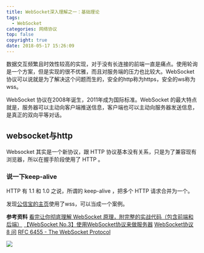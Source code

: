 ```yaml
---
title: WebSocket深入理解之一：基础理论
tags:
  - WebSocket
categories: 网络协议
top: false
copyright: true
date: 2018-05-17 15:26:09
---
```

数据交互频繁且时效性较高的实现，对于没有长连接的前端一直是痛点。使用轮询是一个方案，但是实现的很不优雅，而且对服务端的压力也比较大。WebSocket协议可以说就是为了解决这个问题而生的，安全的http称为https，安全的ws称为wss。
<!--more-->
WebSocket 协议在2008年诞生，2011年成为国际标准。WebSocket 的最大特点就是，服务器可以主动向客户端推送信息，客户端也可以主动向服务器发送信息，是真正的双向平等对话。

## websocket与http
 Websocket 其实是一个新协议，跟 HTTP 协议基本没有关系，只是为了兼容现有浏览器，所以在握手阶段使用了 HTTP 。
 
 
### 说一下keep-alive
HTTP 有 1.1 和 1.0 之说，所谓的 keep-alive ，把多个 HTTP 请求合并为一个。




发现[公信宝的主页](https://block.gxb.io/#/)使用了wss，可以当成一个案例。


**参考资料**
[看完让你彻底理解 WebSocket 原理，附完整的实战代码（包含前端和后端）](http://www.cnblogs.com/nnngu/p/9347635.html?utm_medium=hao.caibaojian.com&utm_source=hao.caibaojian.com)
[【WebSocket No.3】使用WebSocket协议来做服务器](http://www.cnblogs.com/yanbigfeg/p/9330613.html?utm_medium=hao.caibaojian.com&utm_source=hao.caibaojian.com)
[WebSocket协议 8 问](https://mp.weixin.qq.com/s/rfGw-3vI8KiedcebVaAXNw)
[RFC 6455 - The WebSocket Protocol](https://tools.ietf.org/html/rfc6455#section-5.5.2)

![](http://static.zhyjor.com/wexin.png)
